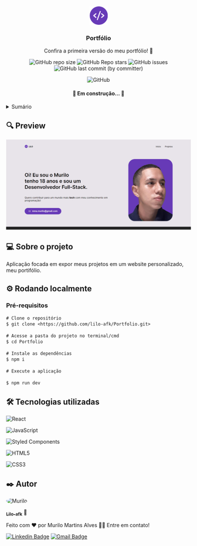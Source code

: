 <br />
<div align="center">
  <a href="#">
    <img src="./src/assets/logo.png" alt="Logo" width="50" height="50">
  </a>

  <h3 align="center">Portfólio</h3>

  <p align="center">
    Confira a primeira versão do meu portfólio! 🚀
    <br />
    </div>

<div align="center">

![GitHub repo size](https://img.shields.io/github/repo-size/lilo-afk/Portfolio)
![GitHub Repo stars](https://img.shields.io/github/stars/lilo-afk/Portfolio)
![GitHub issues](https://img.shields.io/github/issues/lilo-afk/Portfolio)
![GitHub last commit (by committer)](https://img.shields.io/github/last-commit/lilo-afk/Portfolio?color=orange)

![GitHub](https://img.shields.io/github/license/lilo-afk/Portfolio?color=yellow)

</div>

<h4 align="center"> 
	🚧  Em construção... 🚧
</h4>

<details>
  <summary>Sumário</summary>
  <ol>
    <li>
      <a href="#💻-sobre-o-projeto">Sobre o projeto</a>
    </li>
    <li>
      <a href="#🔍-preview">Preview</a>
    </li>
    <li>
      <a href="#⚙️-rodando-localmente">Rodando localmente</a>
        <li><a href="#🛠-tecnologias-utilizadas">Tecnologias utilizadas</a></li>
    </li>
    <li><a href="#✒️-autor">Autor</a></li>
  </ol>
</details>

## 🔍 Preview

<img src="./github/PortfolioPreview.png" width="600px">

## 💻 Sobre o projeto

<p>Aplicação focada em expor meus projetos em um website personalizado, meu portifólio.
</p>

## ⚙️ Rodando localmente

### Pré-requisitos

```
# Clone o repositório
$ git clone <https://github.com/lilo-afk/Portfolio.git>

# Acesse a pasta do projeto no terminal/cmd
$ cd Portfolio

# Instale as dependências
$ npm i

# Execute a aplicação

$ npm run dev
```

## 🛠 Tecnologias utilizadas

![React](https://img.shields.io/badge/react-%2320232a.svg?style=for-the-badge&logo=react&logoColor=%2361DAFB)

![JavaScript](https://img.shields.io/badge/javascript-%23323330.svg?style=for-the-badge&logo=javascript&logoColor=%23F7DF1E)

![Styled Components](https://img.shields.io/badge/styled--components-DB7093?style=for-the-badge&logo=styled-components&logoColor=white)

![HTML5](https://img.shields.io/badge/html5-%23E34F26.svg?style=for-the-badge&logo=html5&logoColor=white)

![CSS3](https://img.shields.io/badge/css3-%231572B6.svg?style=for-the-badge&logo=css3&logoColor=white)




## ✒️ Autor

<img  style="border-radius: 50%;"  src="https://avatars.githubusercontent.com/u/80017589?v=4"  width="100px;"  alt="Murilo"/>

<a href="https://github.com/lilo-afk" ><sub><b>Lilo-afk</b></sub></a> <a title="Fino señores">🍷</a>

Feito com ❤️ por Murilo Martins Alves 👋🏽 Entre em contato!

[![Linkedin Badge](https://img.shields.io/badge/-Murilo-blue?style=flat-square&logo=Linkedin&logoColor=white&link=https://www.linkedin.com/in/tgmarinho/)](https://www.linkedin.com/in/victor-silva-9485021b2/)
[![Gmail Badge](https://img.shields.io/badge/-mma.murilo@gmail.com-c14438?style=flat-square&logo=Gmail&logoColor=white&link=mailto:mma.murilo@gmail.com)](mailto:mma.murilo@gmail.com)
